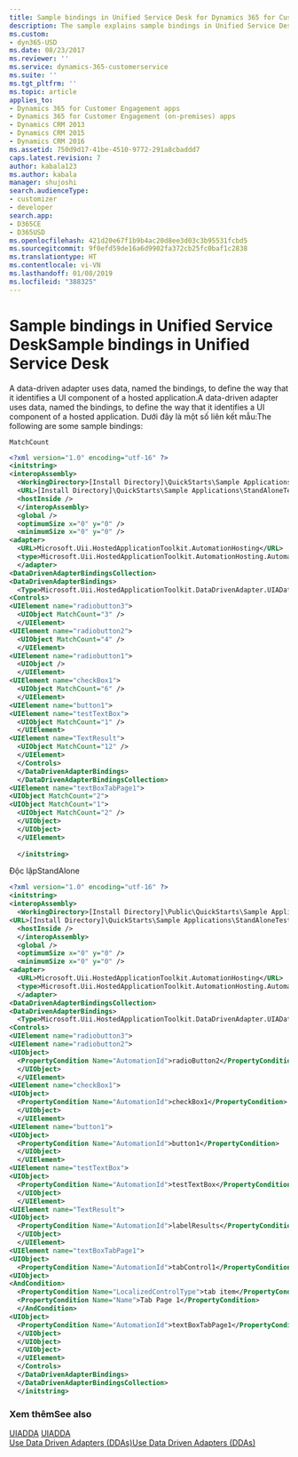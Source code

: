 ```yaml
---
title: Sample bindings in Unified Service Desk for Dynamics 365 for Customer Engagement apps| MicrosoftDocs
description: The sample explains sample bindings in Unified Service Desk.
ms.custom:
- dyn365-USD
ms.date: 08/23/2017
ms.reviewer: ''
ms.service: dynamics-365-customerservice
ms.suite: ''
ms.tgt_pltfrm: ''
ms.topic: article
applies_to:
- Dynamics 365 for Customer Engagement apps
- Dynamics 365 for Customer Engagement (on-premises) apps
- Dynamics CRM 2013
- Dynamics CRM 2015
- Dynamics CRM 2016
ms.assetid: 750d9d17-41be-4510-9772-291a8cbaddd7
caps.latest.revision: 7
author: kabala123
ms.author: kabala
manager: shujoshi
search.audienceType:
- customizer
- developer
search.app:
- D365CE
- D365USD
ms.openlocfilehash: 421d20e67f1b9b4ac20d8ee3d03c3b95531fcbd5
ms.sourcegitcommit: 9f0efd59de16a6d9902fa372cb25fc0baf1c2838
ms.translationtype: HT
ms.contentlocale: vi-VN
ms.lasthandoff: 01/08/2019
ms.locfileid: "388325"
---
```

# <a name="sample-bindings-in-unified-service-desk"></a><span data-ttu-id="414cc-103">Sample bindings in Unified Service Desk</span><span class="sxs-lookup"><span data-stu-id="414cc-103">Sample bindings in Unified Service Desk</span></span>
<span data-ttu-id="414cc-104">A data-driven adapter uses data, named the bindings, to define the way that it identifies a UI component of a hosted application.</span><span class="sxs-lookup"><span data-stu-id="414cc-104">A data-driven adapter uses data, named the bindings, to define the way that it identifies a UI component of a hosted application.</span></span> <span data-ttu-id="414cc-105">Dưới đây là một số liên kết mẫu:</span><span class="sxs-lookup"><span data-stu-id="414cc-105">The following are some sample bindings:</span></span>  
  
 `MatchCount`  
  
```xml  
<?xml version="1.0" encoding="utf-16" ?>   
<initstring>  
<interopAssembly>  
  <WorkingDirectory>[Install Directory]\QuickStarts\Sample Applications\StandAloneTestApp\bin\Debug</WorkingDirectory>   
  <URL>[Install Directory]\QuickStarts\Sample Applications\StandAloneTestApp\bin\Debug\Microsoft.Uii.Samples.StandAloneTestApp.exe</URL>   
  <hostInside />   
  </interopAssembly>  
  <global />   
  <optimumSize x="0" y="0" />   
  <minimumSize x="0" y="0" />   
<adapter>  
  <URL>Microsoft.Uii.HostedApplicationToolkit.AutomationHosting</URL>   
  <type>Microsoft.Uii.HostedApplicationToolkit.AutomationHosting.AutomationAdapter</type>   
  </adapter>  
<DataDrivenAdapterBindingsCollection>  
<DataDrivenAdapterBindings>  
  <Type>Microsoft.Uii.HostedApplicationToolkit.DataDrivenAdapter.UIADataDrivenAdapter, Microsoft.Uii.HostedApplicationToolkit.DataDrivenAdapter</Type>   
<Controls>  
<UIElement name="radiobutton3">  
  <UIObject MatchCount="3" />   
  </UIElement>  
<UIElement name="radiobutton2">  
  <UIObject MatchCount="4" />   
  </UIElement>  
<UIElement name="radiobutton1">  
  <UIObject />   
  </UIElement>  
<UIElement name="checkBox1">  
  <UIObject MatchCount="6" />   
  </UIElement>  
<UIElement name="button1">  
<UIElement name="testTextBox">  
  <UIObject MatchCount="1" />   
  </UIElement>  
<UIElement name="TextResult">  
  <UIObject MatchCount="12" />   
  </UIElement>  
  </Controls>  
  </DataDrivenAdapterBindings>  
  </DataDrivenAdapterBindingsCollection>  
<UIElement name="textBoxTabPage1">  
<UIObject MatchCount="2">  
<UIObject MatchCount="1">  
  <UIObject MatchCount="2" />   
  </UIObject>  
  </UIObject>  
  </UIElement>  
  
  </initstring>  
```  
  
 <span data-ttu-id="414cc-106">Độc lập</span><span class="sxs-lookup"><span data-stu-id="414cc-106">StandAlone</span></span>  
  
```xml  
<?xml version="1.0" encoding="utf-16" ?>   
<initstring>  
<interopAssembly>  
  <WorkingDirectory>[Install Directory]\Public\QuickStarts\Sample Applications\StandAloneTestApp\bin\Debug</WorkingDirectory>  
<URL>[Install Directory]\QuickStarts\Sample Applications\StandAloneTestApp\bin\Debug\Microsoft.Uii.Samples.StandAloneTestApp.exe</URL>   
  <hostInside />   
  </interopAssembly>  
  <global />   
  <optimumSize x="0" y="0" />   
  <minimumSize x="0" y="0" />   
<adapter>  
  <URL>Microsoft.Uii.HostedApplicationToolkit.AutomationHosting</URL>   
  <type>Microsoft.Uii.HostedApplicationToolkit.AutomationHosting.AutomationAdapter</type>   
  </adapter>  
<DataDrivenAdapterBindingsCollection>  
<DataDrivenAdapterBindings>  
  <Type>Microsoft.Uii.HostedApplicationToolkit.DataDrivenAdapter.UIADataDrivenAdapter, Microsoft.Uii.HostedApplicationToolkit.DataDrivenAdapter</Type>   
<Controls>  
<UIElement name="radiobutton3">  
<UIElement name="radiobutton2">  
<UIObject>  
  <PropertyCondition Name="AutomationId">radioButton2</PropertyCondition>   
  </UIObject>  
  </UIElement>  
<UIElement name="checkBox1">  
<UIObject>  
  <PropertyCondition Name="AutomationId">checkBox1</PropertyCondition>   
  </UIObject>  
  </UIElement>  
<UIElement name="button1">  
<UIObject>  
  <PropertyCondition Name="AutomationId">button1</PropertyCondition>   
  </UIObject>  
  </UIElement>  
<UIElement name="testTextBox">  
<UIObject>  
  <PropertyCondition Name="AutomationId">testTextBox</PropertyCondition>   
  </UIObject>  
  </UIElement>  
<UIElement name="TextResult">  
<UIObject>  
  <PropertyCondition Name="AutomationId">labelResults</PropertyCondition>   
  </UIObject>  
  </UIElement>  
<UIElement name="textBoxTabPage1">  
<UIObject>  
  <PropertyCondition Name="AutomationId">tabControl1</PropertyCondition>   
<UIObject>  
<AndCondition>  
  <PropertyCondition Name="LocalizedControlType">tab item</PropertyCondition>   
  <PropertyCondition Name="Name">Tab Page 1</PropertyCondition>   
  </AndCondition>  
<UIObject>  
  <PropertyCondition Name="AutomationId">textBoxTabPage1</PropertyCondition>   
  </UIObject>  
  </UIObject>  
  </UIObject>  
  </UIElement>  
  </Controls>  
  </DataDrivenAdapterBindings>  
  </DataDrivenAdapterBindingsCollection>  
  </initstring>  
```  
  
### <a name="see-also"></a><span data-ttu-id="414cc-107">Xem thêm</span><span class="sxs-lookup"><span data-stu-id="414cc-107">See also</span></span>  
 <span data-ttu-id="414cc-108">[UIADDA](../unified-service-desk/uiadda.md) </span><span class="sxs-lookup"><span data-stu-id="414cc-108">[UIADDA](../unified-service-desk/uiadda.md) </span></span>  
 [<span data-ttu-id="414cc-109">Use Data Driven Adapters (DDAs)</span><span class="sxs-lookup"><span data-stu-id="414cc-109">Use Data Driven Adapters (DDAs)</span></span>](../unified-service-desk/use-data-driven-adapters-ddas.md)
